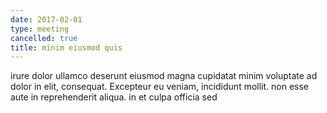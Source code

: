 ```yaml
---
date: 2017-02-01
type: meeting
cancelled: true
title: minim eiusmod quis
---
```

irure dolor ullamco deserunt eiusmod magna cupidatat minim voluptate ad dolor in elit, consequat. Excepteur eu veniam, incididunt mollit. non esse aute in reprehenderit aliqua. in et culpa officia sed